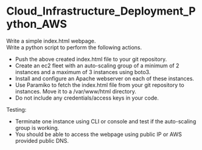# Cloud_Infrastructure_Deployment_Python_AWS

Write a simple index.html webpage.  
Write a python script to perform the following actions.  
- Push the above created index.html file to your git repository.
- Create an ec2 fleet with an auto-scaling group of a minimum of 2 instances and a maximum of 3 instances using boto3.
- Install and configure an Apache webserver on each of these instances.
- Use Paramiko to fetch the index.html file from your git repository to instances. Move it to a /var/www/html directory.
- Do not include any credentials/access keys in your code.

Testing:
- Terminate one instance using CLI or console and test if the auto-scaling group is working.
- You should be able to access the webpage using public IP or AWS provided public DNS.
